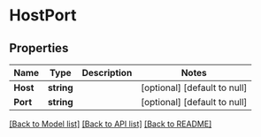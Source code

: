 # HostPort

## Properties
Name | Type | Description | Notes
------------ | ------------- | ------------- | -------------
**Host** | **string** |  | [optional] [default to null]
**Port** | **string** |  | [optional] [default to null]

[[Back to Model list]](../README.md#documentation-for-models) [[Back to API list]](../README.md#documentation-for-api-endpoints) [[Back to README]](../README.md)


